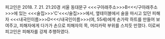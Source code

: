 피고인은 2018. 7. 21. 21:20경 서울 동대문구 <<<구아래주소>>>B<<</구아래주소>>>에 있는 <<<술집>>>'C'<<</술집>>>에서, 옆테이블에서 술을 마시고 있던 피해자 <<<내국인이름>>>D<<</내국인이름>>>(여, 55세)에게 손가락 하트를 만들어 보여주고, 피해자에게 다가가 손으로 피해자의 목, 머리카락 부위를 스치듯 만졌다.
이로써 피고인은 피해자를 강제 추행하였다.